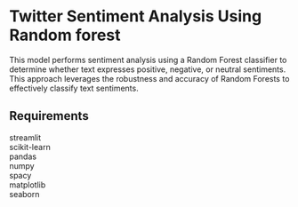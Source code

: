 # Twitter Sentiment Analysis Using Random forest
This model performs sentiment analysis using a Random Forest classifier to determine whether text expresses positive, negative, or neutral sentiments. This approach leverages the robustness and accuracy of Random Forests to effectively classify text sentiments.

## Requirements
streamlit  <br /> 
scikit-learn  <br /> 
pandas  <br /> 
numpy  <br /> 
spacy  <br /> 
matplotlib  <br /> 
seaborn  <br /> 